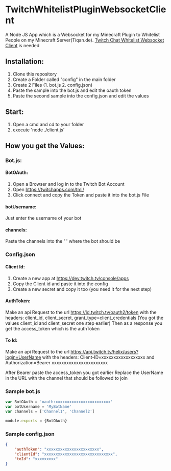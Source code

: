 # TwitchWhitelistPluginWebsocketClient
A Node JS App which is a Websocket for my Minecraft Plugin to Whitelist People on my Minecraft Server(Tiqan.de). [Twitch Chat Whitelist Websocket Client](https://github.com/TiqanGH/TwitchWhitelistPlugin) is needed


## Installation:
1. Clone this repository
2. Create a Folder called "config" in the main folder
3. Create 2 Files (1. bot.js 2. config.json)
4. Paste the sample into the bot.js and edit the oauth token
5. Paste the second sample into the config.json and edit the values

## Start:
1. Open a cmd and cd to your folder
2. execute 'node ./client.js'

## How you get the Values:

### Bot.js:
#### BotOAuth:
1. Open a Browser and log in to the Twitch Bot Account
2. Open https://twitchapps.com/tmi/
3. Click connect and copy the Token and paste it into the bot.js File
#### botUsername:
Just enter the username of your bot
#### channels:
Paste the channels into the ' ' where the bot should be

### Config.json
#### Client Id:
1. Create a new app at https://dev.twitch.tv/console/apps
2. Copy the Client id and paste it into the config
3. Create a new secret and copy it too (you need it for the next step)

#### AuthToken:
Make an api Request to the url https://id.twitch.tv/oauth2/token with the headers: client_id, client_secret, grant_type=client_credentials
(You got the values client_id and client_secret one step earlier)
Then as a response you get the access_token which is the authToken
#### To Id:
Make an api Request to the url https://api.twitch.tv/helix/users?login=UserName with the headers: Client-ID=xxxxxxxxxxxxxxxxxx
and Authorization=Bearer xxxxxxxxxxxxxxxxxxxxxxx 

After Bearer paste the access_token you got earlier
Replace the UserName in the URL with the channel that should be followed to join



### Sample bot.js
```js
var BotOAuth = 'oauth:xxxxxxxxxxxxxxxxxxxxxxxx'
var botUsername = 'MyBotName'
var channels = ['Channel1', 'Channel2']

module.exports = {BotOAuth}
```

### Sample config.json
```json
{
    "authToken": "xxxxxxxxxxxxxxxxxxxxxxx",
    "clientId": "xxxxxxxxxxxxxxxxxxxxxxxxxxxxxx",
    "toId": "xxxxxxxxx"
}

